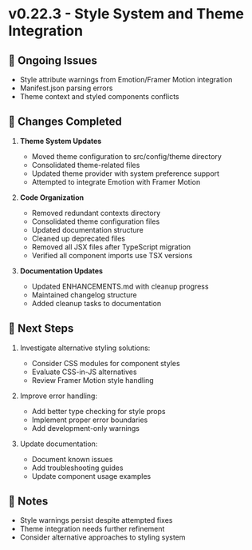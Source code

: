# v0.22.3 - Style System and Theme Integration

## 🔄 Ongoing Issues
- Style attribute warnings from Emotion/Framer Motion integration
- Manifest.json parsing errors
- Theme context and styled components conflicts

## 🎯 Changes Completed
1. **Theme System Updates**
   - Moved theme configuration to src/config/theme directory
   - Consolidated theme-related files
   - Updated theme provider with system preference support
   - Attempted to integrate Emotion with Framer Motion

2. **Code Organization**
   - Removed redundant contexts directory
   - Consolidated theme configuration files
   - Updated documentation structure
   - Cleaned up deprecated files
   - Removed all JSX files after TypeScript migration
   - Verified all component imports use TSX versions

3. **Documentation Updates**
   - Updated ENHANCEMENTS.md with cleanup progress
   - Maintained changelog structure
   - Added cleanup tasks to documentation

## 🚧 Next Steps
1. Investigate alternative styling solutions:
   - Consider CSS modules for component styles
   - Evaluate CSS-in-JS alternatives
   - Review Framer Motion style handling

2. Improve error handling:
   - Add better type checking for style props
   - Implement proper error boundaries
   - Add development-only warnings

3. Update documentation:
   - Document known issues
   - Add troubleshooting guides
   - Update component usage examples

## 📝 Notes
- Style warnings persist despite attempted fixes
- Theme integration needs further refinement
- Consider alternative approaches to styling system
